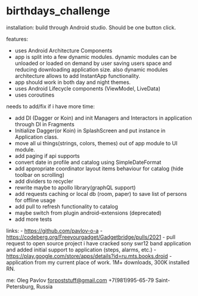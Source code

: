 # birthdays_challenge
installation:
    build through Android studio. Should be one button click.

features:
- uses Android Architecture Components
- app is split into a few dynamic modules. dynamic modules can be unloaded or loaded on demand by user
saving users space and reducing downloading application size. also dynamic modules architecture
allows to add InstantApp functionality.
- app should work in both day and night themes.
- uses Android Lifecycle components (ViewModel, LiveData)
- uses coroutines


needs to add/fix if i have more time:
- add DI (Dagger or Koin) and init Managers and Interactors in application through DI in Fragments
- Initialize Dagger(or Koin) in SplashScreen and put instance in Application class.
- move all ui things(strings, colors, themes) out of app module to UI module.
- add paging if api supports
- convert date in profile and catalog using SimpleDateFormat
- add appropriate coordinator layout items behaviour for catalog (hide toolbar on scrolling)
- add dividers to recycler
- rewrite maybe to apollo library(graphQL support)
- add requests caching or local db (room, paper) to save list of persons for offline usage
- add pull to refresh functionality to catalog
- maybe switch from plugin android-extensions (deprecated)
- add more tests

links:
    - https://github.com/pavlov-o-a
    - https://codeberg.org/Freeyourgadget/Gadgetbridge/pulls/2021 - pull request to open source project
        i have cracked sony swr12 band application and added initial support to application (steps,
        alarms, etc.)
    - https://play.google.com/store/apps/details?id=ru.mts.books.droid - application from my current
    place of work. 1M+ downloads, 300K installed RN.

me:
    Oleg Pavlov
    forpoststuff@gmail.com
    +7(981)995-65-79
    Saint-Petersburg, Russia